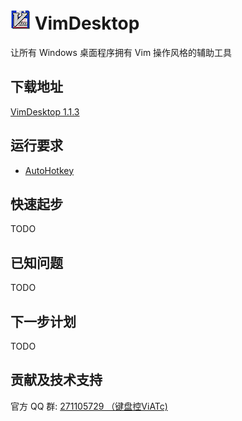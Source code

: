 ![icon](assets/images/vimdesktop_32.jpg) VimDesktop
===================================================

让所有 Windows 桌面程序拥有 Vim 操作风格的辅助工具

下载地址
--------
[VimDesktop 1.1.3](https://raw.github.com/victorwoo/vimdesktop/master/build/VimDesktop-1.1.3.zip)

运行要求
--------
- [AutoHotkey](http://l.autohotkey.net/AutoHotkey_L_Install.exe)

快速起步
--------
TODO

已知问题
--------
TODO

下一步计划
----------
TODO

贡献及技术支持
--------------
官方 QQ 群: [271105729 （键盘控ViATc)](http://wp.qq.com/wpa/qunwpa?idkey=7aa346ef3d4d7700bc2dd398afe8168251d57f9ea7602479f28edc07f59ceb90)